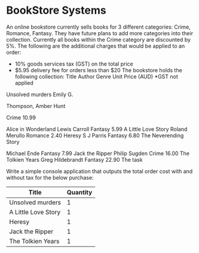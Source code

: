 # BookStore Systems

An online bookstore currently sells books for 3 different categories: Crime, Romance,
Fantasy. They have future plans to add more categories into their collection.
Currently all books within the Crime category are discounted by 5%.
The following are the additional charges that would be applied to an order:
- 10% goods services tax (GST) on the total price
- $5.95 delivery fee for orders less than $20
The bookstore holds the following collection:
Title Author Genre Unit Price (AUD)
*GST not applied

Unsolved murders Emily G.

Thompson, Amber
Hunt

Crime 10.99

Alice in Wonderland Lewis Carroll Fantasy 5.99
A Little Love Story Roland Merullo Romance 2.40
Heresy S J Parris Fantasy 6.80
The Neverending
Story

Michael Ende Fantasy 7.99
Jack the Ripper Philip Sugden Crime 16.00
The Tolkien Years Greg Hildebrandt Fantasy 22.90
The task

Write a simple console application that outputs the total order cost with and without tax for the below purchase:


| Title | Quantity    |
| ----------------    | ------ |
| Unsolved murders    |  1     |
| A Little Love Story |  1     |
| Heresy              |  1     |
| Jack the Ripper     |  1     |
| The Tolkien Years   |  1     |
